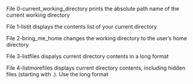 File 0-current_working_directory prints the absolute path name of the current working directory

File 1-listit displays the contents list of your current directory

File 2-bring_me_home changes the working directory to the user’s home directory

File 3-listfiles dispalys current directory contents in a long format

File 4-listmorefiles displays current directory contents, including hidden files (starting with .). Use the long format
